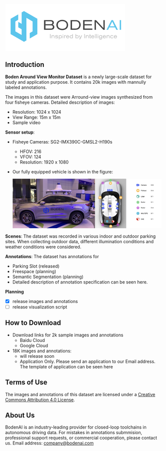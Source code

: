 <p align="left">
  <img src="figures/logo.png" height="150">
</p>

## Introduction

**Boden Around View Monitor Dataset** is a newly large-scale dataset for study and application purpose. It contains 20k images with mannully labeled annotations. 

The images in this dataset were Arround-view images synthesized from four fisheye cameras. Detailed description of images:
* Resolution: 1024 x 1024
* View Range: 15m x 15m
* Sample video

**Sensor setup**:
* Fisheye Cameras: SG2-IMX390C-GMSL2-H190s
  * HFOV: 216
  * VFOV: 124
  * Resolution: 1920 x 1080
* Our fully equipped vehicle is shown in the figure:

  <p align="left">
    <img src="figures/vehicle.png">
  </p>

**Scenes**: The dataset was recorded in various indoor and outdoor parking sites. When collecting outdoor data, different illumination conditions and weather conditions were considered. 

**Annotations**: The dataset has annotations for
* Parking Slot (released)
* Freespace (planning)
* Semantic Segmentation (planning)
* Detailed description of annotation specification can be seen here.

**Planning**
- [x] release images and annotations
- [ ] release visualization script

## How to Download

* Download links for 2k sample images and annotations
  * Baidu Cloud
  * Google Cloud
* 18K images and annotations:
  * will release soon
  * Application Only. Please send an application to our Email address. The template of application can be seen here

## Terms of Use
The images and annotations of this dataset are licensed under a [Creative Commons Attribution 4.0 License](LICENSE).

## About Us
BodenAI is an industry-leading provider for closed-loop toolchains in autonomous driving data. 
For mistakes in annotations submmision, professional support requests, or commercial cooperation, please contact us. Email address: company@bodenai.com

